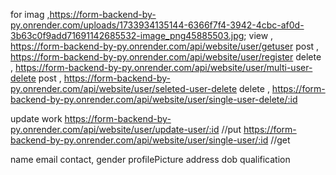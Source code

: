 for imag ,https://form-backend-by-py.onrender.com/uploads/1733934135144-6366f7f4-3942-4cbc-af0d-3b63c0f9add71691142685532-image_png45885503.jpg;
view , https://form-backend-by-py.onrender.com/api/website/user/getuser
post , https://form-backend-by-py.onrender.com/api/website/user/register
delete  , https://form-backend-by-py.onrender.com/api/website/user/multi-user-delete
post   , https://form-backend-by-py.onrender.com/api/website/user/seleted-user-delete
delete , https://form-backend-by-py.onrender.com/api/website/user/single-user-delete/:id


<!-- update work -->
 update work
    https://form-backend-by-py.onrender.com/api/website/user/update-user/:id     //put
    https://form-backend-by-py.onrender.com/api/website/user/single-user/:id  //get




<!-- keys -->
name
email
contact,
gender
profilePicture
address
dob
qualification

